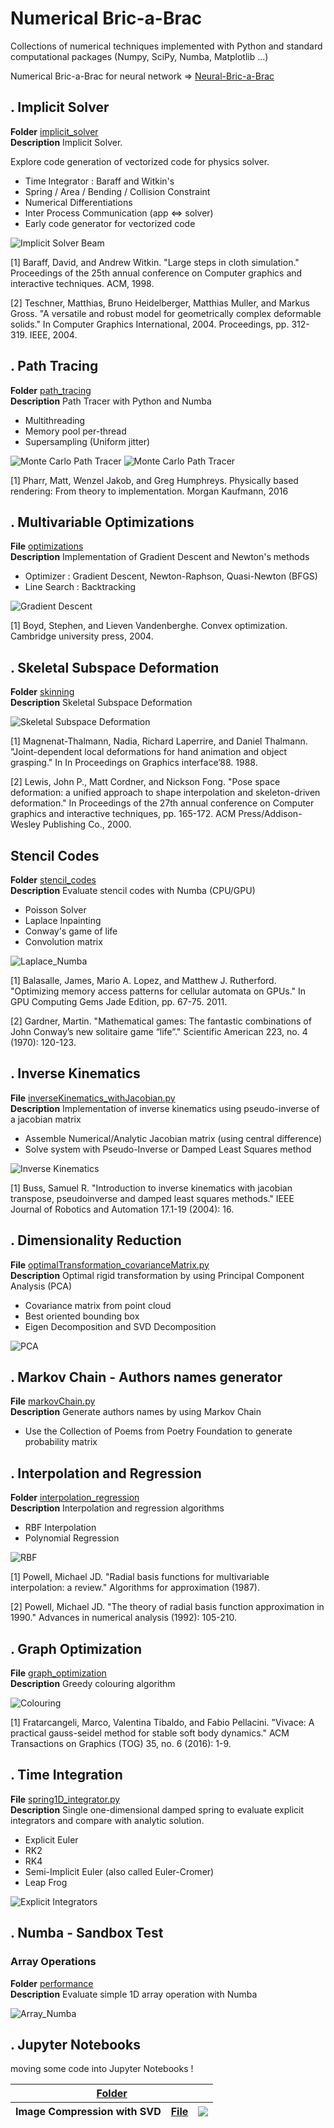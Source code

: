 # Numerical Bric-a-Brac
Collections of numerical techniques implemented with Python and standard computational packages (Numpy, SciPy, Numba, Matplotlib ...)

Numerical Bric-a-Brac for neural network => [Neural-Bric-a-Brac](https://github.com/vincentbonnetcg/Neural-Bric-a-Brac)

## . Implicit Solver
**Folder** [implicit_solver](https://github.com/vincentbonnetcg/Numerical-Bric-a-Brac/tree/master/implicit_solver)<br>
**Description** Implicit Solver.

Explore code generation of vectorized code for physics solver.

- Time Integrator : Baraff and Witkin's 
- Spring / Area / Bending / Collision Constraint
- Numerical Differentiations
- Inter Process Communication (app <=> solver)
- Early code generator for vectorized code

![Implicit Solver Beam](https://github.com/vincentbonnetcg/Numerical-Bric-a-Brac/blob/master/implicit_solver/img/implicitSolver_cat.gif)

[1] Baraff, David, and Andrew Witkin. "Large steps in cloth simulation." Proceedings of the 25th annual conference on Computer graphics and interactive techniques. ACM, 1998.

[2] Teschner, Matthias, Bruno Heidelberger, Matthias Muller, and Markus Gross. "A versatile and robust model for geometrically complex deformable solids." In Computer Graphics International, 2004. Proceedings, pp. 312-319. IEEE, 2004.

## . Path Tracing
**Folder** [path_tracing](https://github.com/vincentbonnetcg/Numerical-Bric-a-Brac/tree/master/path_tracing)<br>
**Description** Path Tracer with Python and Numba

- Multithreading
- Memory pool per-thread 
- Supersampling (Uniform jitter)

![Monte Carlo Path Tracer](https://github.com/vincentbonnetcg/Numerical-Bric-a-Brac/blob/master/path_tracing/output/montecarlo_pathtracer_preview.jpg)
![Monte Carlo Path Tracer](https://github.com/vincentbonnetcg/Numerical-Bric-a-Brac/blob/master/path_tracing/output/teapot_pathtracer_preview.jpg)

[1] Pharr, Matt, Wenzel Jakob, and Greg Humphreys. Physically based rendering: From theory to implementation. Morgan Kaufmann, 2016

## . Multivariable Optimizations
**File** [optimizations](https://github.com/vincentbonnetcg/Numerical-Bric-a-Brac/blob/master/optimizations)<br>
**Description** Implementation of Gradient Descent and Newton's methods

- Optimizer : Gradient Descent, Newton-Raphson, Quasi-Newton (BFGS) 
- Line Search : Backtracking 

![Gradient Descent](https://github.com/vincentbonnetcg/Numerical-Bric-a-Brac/blob/master/optimizations/img/optimization.png)

[1] Boyd, Stephen, and Lieven Vandenberghe. Convex optimization. Cambridge university press, 2004.

## . Skeletal Subspace Deformation
**Folder** [skinning](https://github.com/vincentbonnetcg/Numerical-Bric-a-Brac/blob/master/skinning)<br>
**Description** Skeletal Subspace Deformation

![Skeletal Subspace Deformation](https://github.com/vincentbonnetcg/Numerical-Bric-a-Brac/blob/master/img/linear_blend_skinning.gif)

[1] Magnenat-Thalmann, Nadia, Richard Laperrire, and Daniel Thalmann. "Joint-dependent local deformations for hand animation and object grasping." In In Proceedings on Graphics interface’88. 1988.

[2] Lewis, John P., Matt Cordner, and Nickson Fong. "Pose space deformation: a unified approach to shape interpolation and skeleton-driven deformation." In Proceedings of the 27th annual conference on Computer graphics and interactive techniques, pp. 165-172. ACM Press/Addison-Wesley Publishing Co., 2000.

## Stencil Codes
**Folder** [stencil_codes](https://github.com/vincentbonnetcg/Numerical-Bric-a-Brac/blob/master/stencil_codes)<br>
**Description** Evaluate stencil codes with Numba (CPU/GPU)

- Poisson Solver
- Laplace Inpainting
- Conway's game of life
- Convolution matrix

![Laplace_Numba](https://github.com/vincentbonnetcg/Numerical-Bric-a-Brac/blob/master/stencil_codes/img/numba_laplace_equation.png)

[1] Balasalle, James, Mario A. Lopez, and Matthew J. Rutherford. "Optimizing memory access patterns for cellular automata on GPUs." In GPU Computing Gems Jade Edition, pp. 67-75. 2011.

[2] Gardner, Martin. "Mathematical games: The fantastic combinations of John Conway’s new solitaire game “life”." Scientific American 223, no. 4 (1970): 120-123.

## . Inverse Kinematics
**File** [inverseKinematics_withJacobian.py](https://github.com/vincentbonnetcg/Numerical-Bric-a-Brac/blob/master/miscellaneous/inverseKinematics_withJacobian.py)<br>
**Description** Implementation of inverse kinematics using pseudo-inverse of a jacobian matrix
- Assemble Numerical/Analytic Jacobian matrix (using central difference)
- Solve system with Pseudo-Inverse or Damped Least Squares method

![Inverse Kinematics](https://github.com/vincentbonnetcg/Numerical-Bric-a-Brac/blob/master/img/inverseKinematics_withJacobian.gif)

[1] Buss, Samuel R. "Introduction to inverse kinematics with jacobian transpose, pseudoinverse and damped least squares methods." IEEE Journal of Robotics and Automation 17.1-19 (2004): 16.

## . Dimensionality Reduction
**File** [optimalTransformation_covarianceMatrix.py](https://github.com/vincentbonnetcg/Numerical-Bric-a-Brac/blob/master/miscellaneous/optimalTransformation_covarianceMatrix.py)<br>
**Description** Optimal rigid transformation by using Principal Component Analysis (PCA)
- Covariance matrix from point cloud
- Best oriented bounding box
- Eigen Decomposition and SVD Decomposition

![PCA](https://github.com/vincentbonnetcg/Numerical-Bric-a-Brac/blob/master/img/optimalTransformation_covarianceMatrix.png)

## . Markov Chain - Authors names generator
**File** [markovChain.py](https://github.com/vincentbonnetcg/Numerical-Bric-a-Brac/blob/master/markov_chain/markov_chain.py)<br>
**Description** Generate authors names by using Markov Chain
- Use the Collection of Poems from Poetry Foundation to generate probability matrix

## . Interpolation and Regression
**Folder** [interpolation_regression](https://github.com/vincentbonnetcg/Numerical-Bric-a-Brac/tree/master/interpolation_regression)<br>
**Description** Interpolation and regression algorithms

- RBF Interpolation
- Polynomial Regression

![RBF](https://github.com/vincentbonnetcg/Numerical-Bric-a-Brac/blob/master/img/scatteredDataInterpolation_radialBasisFunction.png)

[1] Powell, Michael JD. "Radial basis functions for multivariable interpolation: a review." Algorithms for approximation (1987).

[2] Powell, Michael JD. "The theory of radial basis function approximation in 1990." Advances in numerical analysis (1992): 105-210.

## . Graph Optimization
**File** [graph_optimization](https://github.com/vincentbonnetcg/Numerical-Bric-a-Brac/blob/master/graph_optimization)<br>
**Description** Greedy colouring algorithm

![Colouring](https://github.com/vincentbonnetcg/Numerical-Bric-a-Brac/blob/master/graph_optimization/img/graphColouring_greedyAlgorithm.png)

[1] Fratarcangeli, Marco, Valentina Tibaldo, and Fabio Pellacini. "Vivace: A practical gauss-seidel method for stable soft body dynamics." ACM Transactions on Graphics (TOG) 35, no. 6 (2016): 1-9.

## . Time Integration

**File** [spring1D_integrator.py](https://github.com/vincentbonnetcg/Numerical-Bric-a-Brac/blob/master/miscellaneous/spring1D_integrator.py)<br>
**Description** Single one-dimensional damped spring to evaluate explicit integrators and compare with analytic solution.
- Explicit Euler
- RK2
- RK4
- Semi-Implicit Euler (also called Euler-Cromer)
- Leap Frog

![Explicit Integrators](https://github.com/vincentbonnetcg/Numerical-Bric-a-Brac/blob/master/img/spring1D_integrator.png)

## . Numba - Sandbox Test

### Array Operations

**Folder** [performance](https://github.com/vincentbonnetcg/Numerical-Bric-a-Brac/blob/master/performance)<br>
**Description** Evaluate simple 1D array operation with Numba

![Array_Numba](https://github.com/vincentbonnetcg/Numerical-Bric-a-Brac/blob/master/img/performance_test_array.png)<br>

## . Jupyter Notebooks

moving some code into Jupyter Notebooks ! 

<table>
<thead>
  <tr>
	<th colspan="3"><a href="https://github.com/vincentbonnetcg/Numerical-Bric-a-Brac/tree/master/notebooks" target="_blank">Folder</a></th>
  </tr>
  <tr>
	<th>Image Compression with SVD</th>
    <th><a href ="https://github.com/vincentbonnetcg/Numerical-Bric-a-Brac/blob/master/notebooks/image_compression_with_svd.ipynb" target="_blank">File</a></th>
    <th><a href="https://colab.research.google.com/github/vincentbonnetcg/Numerical-Bric-a-Brac/blob/master/notebooks/image_compression_with_svd.ipynb" target="_blank"><img src="https://colab.research.google.com/assets/colab-badge.svg"></a></th>
  </tr>

</thead>

 